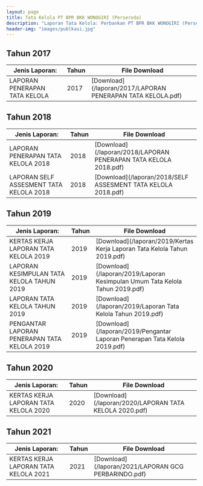 ```yaml
---
layout: page
title: Tata Kelola PT BPR BKK WONOGIRI (Perseroda)
description: "Laporan Tata Kelola: Perbankan PT BPR BKK WONOGIRI (Perseroda)"
header-img: "images/publkasi.jpg"
---
```

## Tahun 2017

| Jenis Laporan:                            | Tahun             | File Download |
------------------------------------------- | ----------------- | ------------- |
LAPORAN PENERAPAN TATA KELOLA      			| 2017  			| [Download](/laporan/2017/LAPORAN PENERAPAN TATA KELOLA.pdf)


## Tahun 2018

| Jenis Laporan:                            | Tahun             | File Download |
------------------------------------------- | ----------------- | ------------- |
LAPORAN PENERAPAN TATA KELOLA 2018			| 2018  			| [Download](/laporan/2018/LAPORAN PENERAPAN TATA KELOLA 2018.pdf)
LAPORAN SELF ASSESMENT TATA KELOLA 2018  	| 2018  			| [Download](/laporan/2018/SELF ASSESMENT TATA KELOLA 2018.pdf)


## Tahun 2019

| Jenis Laporan:                            | Tahun             | File Download |
------------------------------------------- | ----------------- | ------------- |
KERTAS KERJA LAPORAN TATA KELOLA 2019		| 2019  			| [Download](/laporan/2019/Kertas Kerja Laporan Tata Kelola Tahun 2019.pdf)
LAPORAN KESIMPULAN TATA KELOLA TAHUN 2019  	| 2019  			| [Download](/laporan/2019/Laporan Kesimpulan Umum Tata Kelola Tahun 2019.pdf)
LAPORAN TATA KELOLA TAHUN 2019				| 2019  			| [Download](/laporan/2019/Laporan Tata Kelola Tahun 2019.pdf)
PENGANTAR LAPORAN PENERAPAN TATA KELOLA 2019| 2019  			| [Download](/laporan/2019/Pengantar Laporan Penerapan Tata Kelola 2019.pdf)

## Tahun 2020

| Jenis Laporan:                            | Tahun             | File Download |
------------------------------------------- | ----------------- | ------------- |
KERTAS KERJA LAPORAN TATA KELOLA 2020		| 2020  			| [Download](/laporan/2020/LAPORAN TATA KELOLA 2020.pdf)

## Tahun 2021

| Jenis Laporan:                            | Tahun             | File Download |
------------------------------------------- | ----------------- | ------------- |
KERTAS KERJA LAPORAN TATA KELOLA 2021		| 2021  			| [Download](/laporan/2021/LAPORAN GCG PERBARINDO.pdf)
